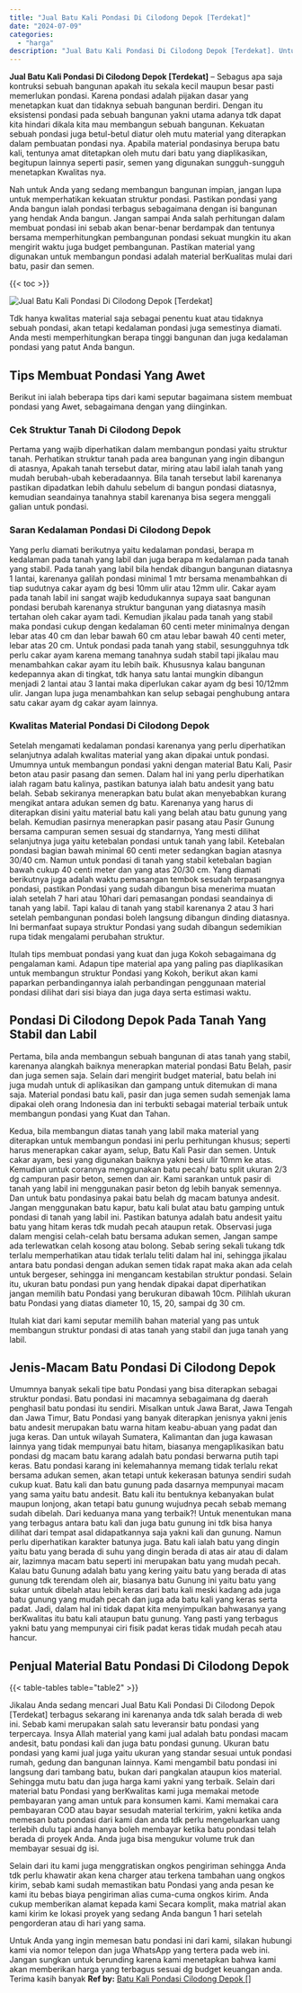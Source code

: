 ```yaml
---
title: "Jual Batu Kali Pondasi Di Cilodong Depok [Terdekat]"
date: "2024-07-09"
categories: 
  - "harga"
description: "Jual Batu Kali Pondasi Di Cilodong Depok [Terdekat]. Untuk Anda yang ingin memesan batu pondasi ini dari kami, silakan hubungi kami via nomor telepon dan jug..."
---
```


**Jual Batu Kali Pondasi Di Cilodong Depok \[Terdekat\]** – Sebagus apa saja kontruksi sebuah bangunan apakah itu sekala kecil maupun besar pasti memerlukan pondasi. Karena pondasi adalah pijakan dasar yang menetapkan kuat dan tidaknya sebuah bangunan berdiri. Dengan itu eksistensi pondasi pada sebuah bangunan yakni utama adanya tdk dapat kita hindari dikala kita mau membangun sebuah bangunan. Kekuatan sebuah pondasi juga betul-betul diatur oleh mutu material yang diterapkan dalam pembuatan pondasi nya. Apabila material pondasinya berupa batu kali, tentunya amat ditetapkan oleh mutu dari batu yang diaplikasikan, begitupun lainnya seperti pasir, semen yang digunakan sungguh-sungguh menetapkan Kwalitas nya.

Nah untuk Anda yang sedang membangun bangunan impian, jangan lupa untuk memperhatikan kekuatan struktur pondasi. Pastikan pondasi yang Anda bangun ialah pondasi terbagus sebagaimana dengan isi bangunan yang hendak Anda bangun. Jangan sampai Anda salah perhitungan dalam membuat pondasi ini sebab akan benar-benar berdampak dan tentunya bersama memperhitungkan pembangunan pondasi sekuat mungkin itu akan mengirit waktu juga budget pembangunan. Pastikan material yang digunakan untuk membangun pondasi adalah material berKualitas mulai dari batu, pasir dan semen.

{{< toc >}}

![Jual Batu Kali Pondasi Di Cilodong Depok [Terdekat]](/images/jual-batu-kali-18.png)

Tdk hanya kwalitas material saja sebagai penentu kuat atau tidaknya sebuah pondasi, akan tetapi kedalaman pondasi juga semestinya diamati. Anda mesti memperhitungkan berapa tinggi bangunan dan juga kedalaman pondasi yang patut Anda bangun.

## Tips Membuat Pondasi Yang Awet

Berikut ini ialah beberapa tips dari kami seputar bagaimana sistem membuat pondasi yang Awet, sebagaimana dengan yang diinginkan.

### Cek Struktur Tanah Di Cilodong Depok

Pertama yang wajib diperhatikan dalam membangun pondasi yaitu struktur tanah. Perhatikan struktur tanah pada area bangunan yang ingin dibangun di atasnya, Apakah tanah tersebut datar, miring atau labil ialah tanah yang mudah berubah-ubah keberadaannya. Bila tanah tersebut labil karenanya pastikan dipadatkan lebih dahulu sebelum di bangun pondasi diatasnya, kemudian seandainya tanahnya stabil karenanya bisa segera menggali galian untuk pondasi.

### Saran Kedalaman Pondasi Di Cilodong Depok

Yang perlu diamati berikutnya yaitu kedalaman pondasi, berapa m kedalaman pada tanah yang labil dan juga berapa m kedalaman pada tanah yang stabil. Pada tanah yang labil bila hendak dibangun bangunan diatasnya 1 lantai, karenanya galilah pondasi minimal 1 mtr bersama menambahkan di tiap sudutnya cakar ayam dg besi 10mm ulir atau 12mm ulir. Cakar ayam pada tanah labil ini sangat wajib kedudukannya supaya saat bangunan pondasi berubah karenanya struktur bangunan yang diatasnya masih tertahan oleh cakar ayam tadi. Kemudian jikalau pada tanah yang stabil maka pondasi cukup dengan kedalaman 60 centi meter minimalnya dengan lebar atas 40 cm dan lebar bawah 60 cm atau lebar bawah 40 centi meter, lebar atas 20 cm. Untuk pondasi pada tanah yang stabil, sesungguhnya tdk perlu cakar ayam karena memang tanahnya sudah stabil tapi jikalau mau menambahkan cakar ayam itu lebih baik. Khususnya kalau bangunan kedepannya akan di tingkat, tdk hanya satu lantai mungkin dibangun menjadi 2 lantai atau 3 lantai maka diperlukan cakar ayam dg besi 10/12mm ulir. Jangan lupa juga menambahkan kan selup sebagai penghubung antara satu cakar ayam dg cakar ayam lainnya.

### Kwalitas Material Pondasi Di Cilodong Depok

Setelah mengamati kedalaman pondasi karenanya yang perlu diperhatikan selanjutnya adalah kwalitas material yang akan dipakai untuk pondasi. Umumnya untuk membangun pondasi yakni dengan material Batu Kali, Pasir beton atau pasir pasang dan semen. Dalam hal ini yang perlu diperhatikan ialah ragam batu kalinya, pastikan batunya ialah batu andesit yang batu belah. Sebab sekiranya menerapkan batu bulat akan menyebabkan kurang mengikat antara adukan semen dg batu. Karenanya yang harus di diterapkan disini yaitu material batu kali yang belah atau batu gunung yang belah. Kemudian pasirnya menerapkan pasir pasang atau Pasir Gunung bersama campuran semen sesuai dg standarnya, Yang mesti dilihat selanjutnya juga yaitu ketebalan pondasi untuk tanah yang labil. Ketebalan pondasi bagian bawah minimal 60 centi meter sedangkan bagian atasnya 30/40 cm. Namun untuk pondasi di tanah yang stabil ketebalan bagian bawah cukup 40 centi meter dan yang atas 20/30 cm. Yang diamati berikutnya juga adalah waktu pemasangan tembok sesudah terpasangnya pondasi, pastikan Pondasi yang sudah dibangun bisa menerima muatan ialah setelah 7 hari atau 10hari dari pemasangan pondasi seandainya di tanah yang labil. Tapi kalau di tanah yang stabil karenanya 2 atau 3 hari setelah pembangunan pondasi boleh langsung dibangun dinding diatasnya. Ini bermanfaat supaya struktur Pondasi yang sudah dibangun sedemikian rupa tidak mengalami perubahan struktur.

Itulah tips membuat pondasi yang kuat dan juga Kokoh sebagaimana dg pengalaman kami. Adapun tipe material apa yang paling pas diaplikasikan untuk membangun struktur Pondasi yang Kokoh, berikut akan kami paparkan perbandingannya ialah perbandingan penggunaan material pondasi dilihat dari sisi biaya dan juga daya serta estimasi waktu.

## Pondasi Di Cilodong Depok Pada Tanah Yang Stabil dan Labil

Pertama, bila anda membangun sebuah bangunan di atas tanah yang stabil, karenanya alangkah baiknya menerapkan material pondasi Batu Belah, pasir dan juga semen saja. Selain dari mengirit budget material, batu belah ini juga mudah untuk di aplikasikan dan gampang untuk ditemukan di mana saja. Material pondasi batu kali, pasir dan juga semen sudah semenjak lama dipakai oleh orang Indonesia dan ini terbukti sebagai material terbaik untuk membangun pondasi yang Kuat dan Tahan.

Kedua, bila membangun diatas tanah yang labil maka material yang diterapkan untuk membangun pondasi ini perlu perhitungan khusus; seperti harus menerapkan cakar ayam, selup, Batu Kali Pasir dan semen. Untuk cakar ayam, besi yang digunakan baiknya yakni besi ulir 10mm ke atas. Kemudian untuk corannya menggunakan batu pecah/ batu split ukuran 2/3 dg campuran pasir beton, semen dan air. Kami sarankan untuk pasir di tanah yang labil ini menggunakan pasir beton dg lebih banyak semennya. Dan untuk batu pondasinya pakai batu belah dg macam batunya andesit. Jangan menggunakan batu kapur, batu kali bulat atau batu gamping untuk pondasi di tanah yang labil ini. Pastikan batunya adalah batu andesit yaitu batu yang hitam keras tdk mudah pecah ataupun retak. Observasi juga dalam mengisi celah-celah batu bersama adukan semen, Jangan sampe ada terlewatkan celah kosong atau bolong. Sebab sering sekali tukang tdk terlalu memperhatikan atau tidak terlalu teliti dalam hal ini, sehingga jikalau antara batu pondasi dengan adukan semen tidak rapat maka akan ada celah untuk bergeser, sehingga ini mengancam kestabilan struktur pondasi. Selain itu, ukuran batu pondasi pun yang hendak dipakai dapat diperhatikan jangan memilih batu Pondasi yang berukuran dibawah 10cm. Pilihlah ukuran batu Pondasi yang diatas diameter 10, 15, 20, sampai dg 30 cm.

Itulah kiat dari kami seputar memilih bahan material yang pas untuk membangun struktur pondasi di atas tanah yang stabil dan juga tanah yang labil.

## Jenis-Macam Batu Pondasi Di Cilodong Depok

Umumnya banyak sekali tipe batu Pondasi yang bisa diterapkan sebagai struktur pondasi. Batu pondasi ini macamnya sebagaimana dg daerah penghasil batu pondasi itu sendiri. Misalkan untuk Jawa Barat, Jawa Tengah dan Jawa Timur, Batu Pondasi yang banyak diterapkan jenisnya yakni jenis batu andesit merupakan batu warna hitam keabu-abuan yang padat dan juga keras. Dan untuk wilayah Sumatera, Kalimantan dan juga kawasan lainnya yang tidak mempunyai batu hitam, biasanya mengaplikasikan batu pondasi dg macam batu karang adalah batu pondasi berwarna putih tapi keras. Batu pondasi karang ini kelemahannya memang tidak terlalu rekat bersama adukan semen, akan tetapi untuk kekerasan batunya sendiri sudah cukup kuat. Batu kali dan batu gunung pada dasarnya mempunyai macam yang sama yaitu batu andesit. Batu kali itu bentuknya kebanyakan bulat maupun lonjong, akan tetapi batu gunung wujudnya pecah sebab memang sudah dibelah. Dari keduanya mana yang terbaik?! Untuk menentukan mana yang terbagus antara batu kali dan juga batu gunung ini tdk bisa hanya dilihat dari tempat asal didapatkannya saja yakni kali dan gunung. Namun perlu diperhatikan karakter batunya juga. Batu kali ialah batu yang dingin yaitu batu yang berada di suhu yang dingin berada di atas air atau di dalam air, lazimnya macam batu seperti ini merupakan batu yang mudah pecah. Kalau batu Gunung adalah batu yang kering yaitu batu yang berada di atas gunung tdk terendam oleh air, biasanya batu Gunung ini yaitu batu yang sukar untuk dibelah atau lebih keras dari batu kali meski kadang ada juga batu gunung yang mudah pecah dan juga ada batu kali yang keras serta padat. Jadi, dalam hal ini tidak dapat kita menyimpulkan bahwasanya yang berKwalitas itu batu kali ataupun batu gunung. Yang pasti yang terbagus yakni batu yang mempunyai ciri fisik padat keras tidak mudah pecah atau hancur.

## Penjual Material Batu Pondasi Di Cilodong Depok

{{< table-tables table="table2" >}}

Jikalau Anda sedang mencari Jual Batu Kali Pondasi Di Cilodong Depok \[Terdekat\] terbagus sekarang ini karenanya anda tdk salah berada di web ini. Sebab kami merupakan salah satu leveransir batu pondasi yang terpercaya. Insya Allah material yang kami jual adalah batu pondasi macam andesit, batu pondasi kali dan juga batu pondasi gunung. Ukuran batu pondasi yang kami jual juga yaitu ukuran yang standar sesuai untuk pondasi rumah, gedung dan bangunan lainnya. Kami mengambil batu pondasi ini langsung dari tambang batu, bukan dari pangkalan ataupun kios material. Sehingga mutu batu dan juga harga kami yakni yang terbaik. Selain dari material batu Pondasi yang berKwalitas kami juga memakai metode pembayaran yang aman untuk para konsumen kami. Kami memakai cara pembayaran COD atau bayar sesudah material terkirim, yakni ketika anda memesan batu pondasi dari kami dan anda tdk perlu mengeluarkan uang terlebih dulu tapi anda hanya boleh membayar ketika batu pondasi telah berada di proyek Anda. Anda juga bisa mengukur volume truk dan membayar sesuai dg isi.

Selain dari itu kami juga menggratiskan ongkos pengiriman sehingga Anda tdk perlu khawatir akan kena charger atau terkena tambahan uang ongkos kirim, sebab kami sudah memastikan batu Pondasi yang anda pesan ke kami itu bebas biaya pengiriman alias cuma-cuma ongkos kirim. Anda cukup memberikan alamat kepada kami Secara komplit, maka matrial akan kami kirim ke lokasi proyek yang sedang Anda bangun 1 hari setelah pengorderan atau di hari yang sama.

Untuk Anda yang ingin memesan batu pondasi ini dari kami, silakan hubungi kami via nomor telepon dan juga WhatsApp yang tertera pada web ini. Jangan sungkan untuk berunding karena kami menetapkan bahwa kami akan memberikan harga yang terbagus sesuai dg budget keuangan anda. Terima kasih banyak
**Ref by:** [Batu Kali Pondasi Cilodong Depok []](https://id.wikipedia.org/wiki/Batu)
